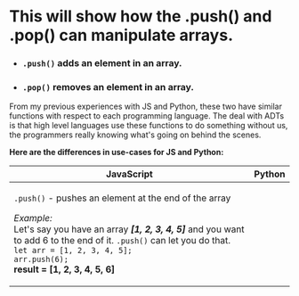 <h1>This will show how the .push() and .pop() can manipulate arrays.</h1>

<ul>
  <li>
    <h3><code>.push()</code> adds an element in an array.</h3>
  </li>
  <li>
    <h3><code>.pop()</code> removes an element in an array.</h3>
  </li>
</ul>

<p>
  From my previous experiences with JS and Python, these two have similar functions with respect to each programming language.
  The deal with ADTs is that high level languages use these functions to do something without us, the programmers really knowing 
  what's going on behind the scenes. 
</p>
<p><strong>Here are the differences in use-cases for JS and Python:</strong></p>

<table>
  <thead>
    <tr>
      <th>JavaScript</th>
      <th>Python</th>
    </tr>
  </thead>
  <tbody>
    <tr>
      <td>
        <p>
          <code>.push()</code> - pushes an element at the end of the array <br>
          <p>
            <i>Example:</i> <br>
            Let's say you have an array <strong><i>[1, 2, 3, 4, 5]</i></strong> and you want to add 6 to the end of it. <code>.push()</code>
            can let you do that.
            <code>let arr = [1, 2, 3, 4, 5];</code><br>
            <code>arr.push(6);</code><br>
            <strong>result = [1, 2, 3, 4, 5, 6]</strong>
          </p>
        </p>
      </td>
    </tr>
  </tbody>
</table>
